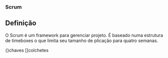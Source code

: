 ### Scrum

## Definição
O Scrum é um framework para gerenciar projeto. É baseado numa estrutura de timeboxes o que limita seu tamanho de plicação para quatro semanas. 

<teste>
{}chaves
[]colchetes
